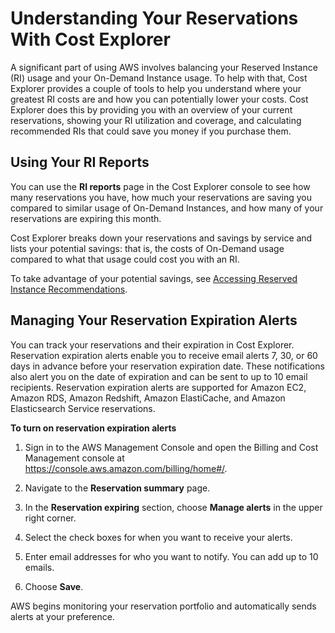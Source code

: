 # Understanding Your Reservations With Cost Explorer<a name="ce-ris"></a>

A significant part of using AWS involves balancing your Reserved Instance \(RI\) usage and your On\-Demand Instance usage\. To help with that, Cost Explorer provides a couple of tools to help you understand where your greatest RI costs are and how you can potentially lower your costs\. Cost Explorer does this by providing you with an overview of your current reservations, showing your RI utilization and coverage, and calculating recommended RIs that could save you money if you purchase them\.

## Using Your RI Reports<a name="using-ri-reports"></a>

You can use the **RI reports** page in the Cost Explorer console to see how many reservations you have, how much your reservations are saving you compared to similar usage of On\-Demand Instances, and how many of your reservations are expiring this month\.

Cost Explorer breaks down your reservations and savings by service and lists your potential savings: that is, the costs of On\-Demand usage compared to what that usage could cost you with an RI\.

To take advantage of your potential savings, see [Accessing Reserved Instance Recommendations](ri-recommendations.md)\.

## Managing Your Reservation Expiration Alerts<a name="managing-ri-alerts"></a>

You can track your reservations and their expiration in Cost Explorer\. Reservation expiration alerts enable you to receive email alerts 7, 30, or 60 days in advance before your reservation expiration date\. These notifications also alert you on the date of expiration and can be sent to up to 10 email recipients\. Reservation expiration alerts are supported for Amazon EC2, Amazon RDS, Amazon Redshift, Amazon ElastiCache, and Amazon Elasticsearch Service reservations\.

**To turn on reservation expiration alerts**

1. Sign in to the AWS Management Console and open the Billing and Cost Management console at [https://console\.aws\.amazon\.com/billing/home\#/](https://console.aws.amazon.com/billing/home)\.

1. Navigate to the **Reservation summary** page\.

1. In the **Reservation expiring** section, choose **Manage alerts** in the upper right corner\.

1. Select the check boxes for when you want to receive your alerts\.

1. Enter email addresses for who you want to notify\. You can add up to 10 emails\. 

1. Choose **Save**\. 

AWS begins monitoring your reservation portfolio and automatically sends alerts at your preference\.